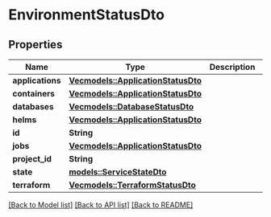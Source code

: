 # EnvironmentStatusDto

## Properties

Name | Type | Description | Notes
------------ | ------------- | ------------- | -------------
**applications** | [**Vec<models::ApplicationStatusDto>**](ApplicationStatusDto.md) |  | 
**containers** | [**Vec<models::ApplicationStatusDto>**](ApplicationStatusDto.md) |  | 
**databases** | [**Vec<models::DatabaseStatusDto>**](DatabaseStatusDto.md) |  | 
**helms** | [**Vec<models::ApplicationStatusDto>**](ApplicationStatusDto.md) |  | 
**id** | **String** |  | 
**jobs** | [**Vec<models::ApplicationStatusDto>**](ApplicationStatusDto.md) |  | 
**project_id** | **String** |  | 
**state** | [**models::ServiceStateDto**](ServiceStateDto.md) |  | 
**terraform** | [**Vec<models::TerraformStatusDto>**](TerraformStatusDto.md) |  | 

[[Back to Model list]](../README.md#documentation-for-models) [[Back to API list]](../README.md#documentation-for-api-endpoints) [[Back to README]](../README.md)


